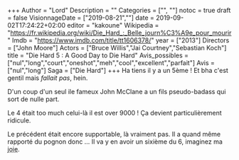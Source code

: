 +++
Author = "Lord"
Description = ""
Categories = ["", ""]
notoc = true
draft = false
VisionnageDate = ["2019-08-21",""]
date = 2019-09-02T17:24:22+02:00
editor = "kakoune"
Wikipedia = "https://fr.wikipedia.org/wiki/Die_Hard_:_Belle_journ%C3%A9e_pour_mourir"
Imdb = "https://www.imdb.com/title/tt1606378/"
year = ["2013"]
Directors = ["John Moore"]
Actors = ["Bruce Willis","Jai Courtney","Sebastian Koch"]
title = "Die Hard 5 : A Good Day to Die Hard"
Avis_possibles = ["nul","long","court","oneshot","meh","cool","excellent","parfait"]
Avis = ["nul","long"] 
Saga = ["Die Hard"]
+++
Ha tiens il y a un 5ème !
Et bha c'est gentil mais *fallait pas*, hein.

D'un coup d'un seul ile fameux John McClane a un fils pseudo-badass qui sort de nulle part.

Le 4 était too much celui-là il est over 9000 !
Ça devient particulièrement ridicule.

Le précédent était encore supportable, là vraiment pas.
Il a quand même rapporté du pognon donc …
Il va y en avoir un sixième du 6, imaginez ma <abbr title="non !">joie</abbr>.
